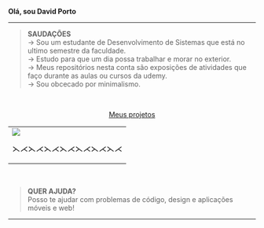 **Olá, sou David Porto**

----
>**SAUDAÇÕES**<br>
→ Sou um estudante de Desenvolvimento de Sistemas que está no ultimo semestre da faculdade.\
→ Estudo para que um dia possa trabalhar e morar no exterior.\
→ Meus repositórios nesta conta são exposições de atividades que faço durante as aulas ou cursos da udemy.\
→ Sou obcecado por minimalismo.


<br>

<p align="center">
<a href="https://github.com/davidevol?tab=repositories">Meus projetos</a>
</p>

<table align="center">
<td>
<img src="https://github-readme-stats.vercel.app/api/top-langs/?username=davidevol&langs_count=15&title_color=58a6ff&hide_border=true&layout=compact&hide=Jupyter%20Notebook,php,html,css&bg_color=00000000">
  <p align="center">⋋⋌⋋⋌⋋⋌⋋⋌⋋⋌⋋⋌⋋⋌</p>
</td>

</table>

<br>


>**QUER AJUDA?**<br>
Posso te ajudar com problemas de código, design e aplicações móveis e web!

----

